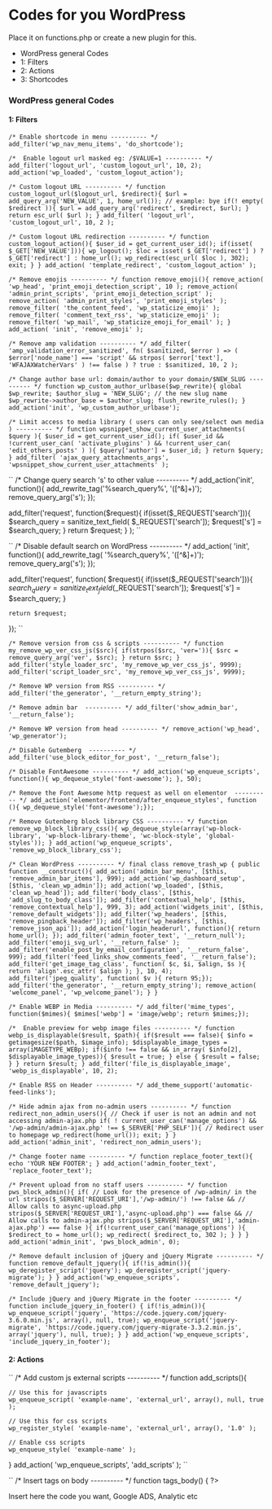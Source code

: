 # Codes for you WordPress

Place it on functions.php or create a new plugin for this.

- WordPress general Codes
- 1: Filters
- 2: Actions
- 3: Shortcodes

### WordPress general Codes


#### 1: Filters

``
/* Enable shortcode in menu ---------- */
add_filter('wp_nav_menu_items', 'do_shortcode');
``

``
/*  Enable logout url masked eg: /$VALUE=1 ---------- */
add_filter('logout_url', 'custom_logout_url', 10, 2);
add_action('wp_loaded', 'custom_logout_action');
``

``
/* Custom logout URL ---------- */
function custom_logout_url($logout_url, $redirect){
    $url = add_query_arg('NEW_VALUE', 1, home_url()); // example: bye
    if(! empty( $redirect )){
        $url = add_query_arg('redirect', $redirect, $url);
    }
    return esc_url( $url );
}
add_filter( 'logout_url', 'custom_logout_url', 10, 2 );
``

``
/* Custom logout URL redirection ---------- */
function custom_logout_action(){
    $user_id = get_current_user_id();
    if(isset( $_GET['NEW_VALUE'])){
        wp_logout();
        $loc = isset( $_GET['redirect'] ) ? $_GET['redirect'] : home_url();
        wp_redirect(esc_url( $loc ), 302);
        exit;
    }
}
add_action( 'template_redirect', 'custom_logout_action' );
``

``
/* Remove emojis ---------- */
function remove_emoji(){
    remove_action( 'wp_head', 'print_emoji_detection_script', 10 );
    remove_action( 'admin_print_scripts', 'print_emoji_detection_script' );
    remove_action( 'admin_print_styles', 'print_emoji_styles' );
    remove_filter( 'the_content_feed', 'wp_staticize_emoji' );
    remove_filter( 'comment_text_rss', 'wp_staticize_emoji' );
    remove_filter( 'wp_mail', 'wp_staticize_emoji_for_email' );
}
add_action( 'init', 'remove_emoji' );
``

``
/* Remove amp validation ---------- */
add_filter(
    'amp_validation_error_sanitized',
    fn( $sanitized, $error ) => (
        $error['node_name'] === 'script'
        && strpos( $error['text'], 'WFAJAXWatcherVars' ) !== false
    ) ? true : $sanitized,
    10,
    2
);
``

``
/* Change author base url: domain/author to your domain/$NEW_SLUG ---------- */
function wp_custom_author_urlbase($wp_rewrite){
    global $wp_rewrite;
    $author_slug = 'NEW_SLUG'; // the new slug name
    $wp_rewrite->author_base = $author_slug;
    flush_rewrite_rules();
}
add_action('init', 'wp_custom_author_urlbase');
``

``
/* Limit access to media library ( users can only see/select own media ) ---------- */
function wpsnippet_show_current_user_attachments( $query ){
    $user_id = get_current_user_id();
    if( $user_id && !current_user_can( 'activate_plugins' ) && !current_user_can( 'edit_others_posts' ) ){
        $query['author'] = $user_id;
    }
    return $query;
}
add_filter( 'ajax_query_attachments_args', 'wpsnippet_show_current_user_attachments' );
``

``
/* Change query search 's' to other value ---------- */
add_action('init', function(){
    add_rewrite_tag('%search_query%', '([^&]+)');
    remove_query_arg('s');
});

add_filter('request', function($request){
    if(isset($_REQUEST['search'])){
        $search_query = sanitize_text_field( $_REQUEST['search']);
        $request['s'] = $search_query;
    }
    return $request;
} );
``

``
/* Disable default search on WordPress ---------- */
add_action( 'init', function(){
    add_rewrite_tag( '%search_query%', '([^&]+)');
    remove_query_arg('s');
});

add_filter('request', function( $request){
    if(isset($_REQUEST['search'])){
        $search_query = sanitize_text_field($_REQUEST['search']);
        $request['s'] = $search_query;
    }

    return $request;
});
``

``
/* Remove version from css & scripts ---------- */
function my_remove_wp_ver_css_js($src){
    if(strpos($src, 'ver=')){
        $src = remove_query_arg('ver', $src);
    }
    return $src;
}
add_filter('style_loader_src', 'my_remove_wp_ver_css_js', 9999);
add_filter('script_loader_src', 'my_remove_wp_ver_css_js', 9999);
``

``
/* Remove WP version from RSS ---------- */
add_filter('the_generator', '__return_empty_string');
``

``
/* Remove admin bar  ---------- */
add_filter('show_admin_bar', '__return_false');
``

``
/* Remove WP version from head ---------- */
remove_action('wp_head', 'wp_generator');
``

``
/* Disable Gutemberg  ---------- */
add_filter('use_block_editor_for_post', '__return_false');
``

``
/* Disable FontAwesome ---------- */
add_action('wp_enqueue_scripts', function(){ wp_dequeue_style('font-awesome'); }, 50);
``

``
/* Remove the Font Awesome http request as well on elementor  ---------- */
add_action('elementor/frontend/after_enqueue_styles', function (){ wp_dequeue_style('font-awesome');});
``

``
/* Remove Gutenberg block library CSS ---------- */
function remove_wp_block_library_css(){
    wp_dequeue_style(array('wp-block-library', 'wp-block-library-theme', 'wc-block-style', 'global-styles'));
}
add_action('wp_enqueue_scripts', 'remove_wp_block_library_css');
``

``
/* Clean WordPress ---------- */
final class remove_trash_wp {
    public function __construct(){
    add_action('admin_bar_menu', [$this, 'remove_admin_bar_items'], 999);
    add_action('wp_dashboard_setup', [$this, 'clean_wp_admin']);
    add_action('wp_loaded', [$this, 'clean_wp_head']);
    add_filter('body_class', [$this, 'add_slug_to_body_class']);
    add_filter('contextual_help', [$this, 'remove_contextual_help'], 999, 3);
    add_action('widgets_init', [$this, 'remove_default_widgets']);
    add_filter('wp_headers', [$this, 'remove_pingback_header']);
    add_filter('wp_headers', [$this, 'remove_json_api']);
    add_action('login_headerurl', function(){ return home_url(); });
    add_filter('admin_footer_text', '__return_null');
    add_filter('emoji_svg_url', '__return_false' );
    add_filter('enable_post_by_email_configuration', '__return_false', 999);
    add_filter('feed_links_show_comments_feed', '__return_false');
    add_filter('get_image_tag_class', function( $c, $i, $align, $s ){ return 'align'.esc_attr( $align ); }, 10, 4);
    add_filter('jpeg_quality', function( $v ){ return 95;});
    add_filter('the_generator', '__return_empty_string');
    remove_action( 'welcome_panel', 'wp_welcome_panel');
    }
}
``

``
/* Enable WEBP in Media ---------- */
add_filter('mime_types', function($mimes){ $mimes['webp'] = 'image/webp'; return $mimes;});
``

``
/*  Enable preview for webp image files ---------- */
function webp_is_displayable($result, $path){
    if($result === false){
        $info = getimagesize($path, $image_info);
        $displayable_image_types = array(iMAGETYPE_WEBp);
        if($info !== false && in_array( $info[2], $displayable_image_types)){
            $result = true;
        } else {
            $result = false;
        }
    }
    return $result;
}
add_filter('file_is_displayable_image', 'webp_is_displayable', 10, 2);
``

``
/* Enable RSS on Header ---------- */
add_theme_support('automatic-feed-links');
``

``
/* Hide admin ajax from no-admin users ---------- */
function redirect_non_admin_users(){
    // Check if user is not an admin and not accessing admin-ajax.php
    if( ! current_user_can('manage_options') && '/wp-admin/admin-ajax.php' !== $_SERVER['PHP_SELF']){
        // Redirect user to homepage
        wp_redirect(home_url());
        exit;
    }
}
add_action('admin_init', 'redirect_non_admin_users');
``

``
/* Change footer name ---------- */
function replace_footer_text(){
    echo 'YOUR NEW FOOTER';
}
add_action('admin_footer_text', 'replace_footer_text');
``

``
/* Prevent upload from no staff users ---------- */
function pws_block_admin(){
    if(
        // Look for the presence of /wp-admin/ in the url
        stripos($_SERVER['REQUEST_URI'],'/wp-admin/') !== false
        &&
        // Allow calls to async-upload.php
        stripos($_SERVER['REQUEST_URI'],'async-upload.php') === false
        &&
        // Allow calls to admin-ajax.php
        stripos($_SERVER['REQUEST_URI'],'admin-ajax.php') === false
        ){
            if(!current_user_can('manage_options') ){
            $redirect_to = home_url();
            wp_redirect( $redirect_to, 302 );
        }
    }
}
add_action('admin_init', 'pws_block_admin', 0);
``

``
/* Remove default inclusion of jQuery and jQuery Migrate ---------- */
function remove_default_jquery(){
    if(!is_admin()){
        wp_deregister_script('jquery');
        wp_deregister_script('jquery-migrate');
    }
}
add_action('wp_enqueue_scripts', 'remove_default_jquery');
``

``
/* Include jQuery and jQuery Migrate in the footer ---------- */
function include_jquery_in_footer() {
    if(!is_admin()){
        wp_enqueue_script('jquery', 'https://code.jquery.com/jquery-3.6.0.min.js', array(), null, true);
        wp_enqueue_script('jquery-migrate', 'https://code.jquery.com/jquery-migrate-3.3.2.min.js', array('jquery'), null, true);
    }
}
add_action('wp_enqueue_scripts', 'include_jquery_in_footer');
``

#### 2: Actions

``
/* Add custom js external scripts ---------- */
function add_scripts(){

    // Use this for javascripts
    wp_enqueue_script( 'example-name', 'external_url', array(), null, true );
    
    // Use this for css scripts
    wp_register_style( 'example-name', 'external_url', array(), '1.0' );
    
    // Enable css scripts
    wp_enqueue_style( 'example-name' );

}
add_action( 'wp_enqueue_scripts', 'add_scripts' );
``

``
/* Insert tags on body ---------- */
function tags_body() { ?>

Insert here the code you want, Google ADS, Analytic etc

<?php }
add_action('wp_footer', 'tags_body');
``

#### 3: Shortcodes

Soon